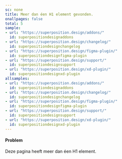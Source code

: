 ```yaml
---
sc: none
title: Meer dan éen H1 element gevonden.
onallpages: false
total: 5
sample: 
- url: "https://superposition.design/addons/"
  id: superpositiondesignaddons
- url: "https://superposition.design/changelog/"
  id: superpositiondesignchangelog
- url: "https://superposition.design/figma-plugin/"
  id: superpositiondesignfigma-plugin
- url: "https://superposition.design/support/"
  id: superpositiondesignsupport
- url: "https://superposition.design/xd-plugin/"
  id: superpositiondesignxd-plugin
allsamples: 
- url: "https://superposition.design/addons/"
  id: superpositiondesignaddons
- url: "https://superposition.design/changelog/"
  id: superpositiondesignchangelog
- url: "https://superposition.design/figma-plugin/"
  id: superpositiondesignfigma-plugin
- url: "https://superposition.design/support/"
  id: superpositiondesignsupport
- url: "https://superposition.design/xd-plugin/"
  id: superpositiondesignxd-plugin
---
```


#### Problem

Deze pagina heeft meer dan éen H1 element.





